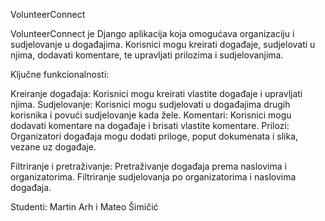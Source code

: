 VolunteerConnect

VolunteerConnect je Django aplikacija koja omogućava organizaciju i sudjelovanje u događajima.
Korisnici mogu kreirati događaje, sudjelovati u njima, dodavati komentare, te upravljati prilozima i sudjelovanjima.

Ključne funkcionalnosti:

Kreiranje događaja: Korisnici mogu kreirati vlastite događaje i upravljati njima.
Sudjelovanje: Korisnici mogu sudjelovati u događajima drugih korisnika i povući sudjelovanje kada žele.
Komentari: Korisnici mogu dodavati komentare na događaje i brisati vlastite komentare.
Prilozi: Organizatori događaja mogu dodati priloge, poput dokumenata i slika, vezane uz događaje.

Filtriranje i pretraživanje:
Pretraživanje događaja prema naslovima i organizatorima.
Filtriranje sudjelovanja po organizatorima i naslovima događaja.

Studenti: Martin Arh i Mateo Šimičić
